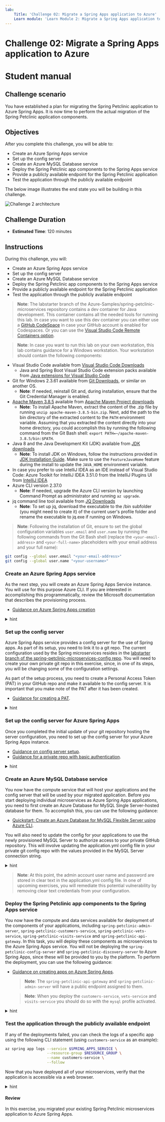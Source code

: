 ```yaml
---
lab:
    Title: 'Challenge 02: Migrate a Spring Apps application to Azure'
    Learn module: 'Learn Module 2: Migrate a Spring Apps application to Azure'
---
```


# Challenge 02: Migrate a Spring Apps application to Azure

# Student manual

## Challenge scenario

You have established a plan for migrating the Spring Petclinic application to Azure Spring Apps. It is now time to perform the actual migration of the Spring Petclinic application components.

## Objectives

After you complete this challenge, you will be able to:

- Create an Azure Spring Apps service
- Set up the config server
- Create an Azure MySQL Database service
- Deploy the Spring Petclinic app components to the Spring Apps service
- Provide a publicly available endpoint for the Spring Petclinic application
- Test the application through the publicly available endpoint

The below image illustrates the end state you will be building in this challenge.

![Challenge 2 architecture](./images/asa-openlab-2.png)

## Challenge Duration

- **Estimated Time**: 120 minutes

## Instructions

During this challenge, you will:

- Create an Azure Spring Apps service
- Set up the config server
- Create an Azure MySQL Database service
- Deploy the Spring Petclinic app components to the Spring Apps service
- Provide a publicly available endpoint for the Spring Petclinic application
- Test the application through the publicly available endpoint

> **Note**: The labstarter branch of the Azure-Samples/spring-petclinic-microservices repository contains a dev container for Java development. This container contains all the needed tools for running this lab. In case you want to use this dev container you can either use a [GitHub CodeSpace](https://github.com/features/codespaces) in case your GitHub account is enabled for Codespaces. Or you can use the [Visual Studio Code Remote Containers option](https://code.visualstudio.com/docs/remote/containers).

> **Note**: In case you want to run this lab on your own workstation, this lab contains guidance for a Windows workstation. Your workstation should contain the following components:

- Visual Studio Code available from [Visual Studio Code Downloads](https://code.visualstudio.com/download)
  - Java and Spring Boot Visual Studio Code extension packs available from [Java extensions for Visual Studio Code](https://code.visualstudio.com/docs/java/extensions)
- Git for Windows 2.3.61 available from [Git Downloads](https://git-scm.com/downloads), or similar on another OS.
  - **Note**: If needed, reinstall Git and, during installation, ensure that the Git Credential Manager is enabled.
- [Apache Maven 3.8.5](apache-maven-3.8.5-bin.zip) available from [Apache Maven Project downloads](https://maven.apache.org/download.cgi)
  - **Note**: To install Apache Maven, extract the content of the .zip file by running `unzip apache-maven-3.8.5-bin.zip`. Next, add the path to the bin directory of the extracted content to the `PATH` environment variable. Assuming that you extracted the content directly into your home directory, you could accomplish this by running the following command from the Git Bash shell: `export PATH=~/apache-maven-3.8.5/bin:$PATH`.
- Java 8 and the Java Development Kit (JDK) available from [JDK downloads](https://aka.ms/download-jdk/microsoft-jdk-17.0.5-windows-x64.msi)
  - **Note**: To install JDK on Windows, follow the instructions provided in [JDK Installation Guide](https://learn.microsoft.com/en-us/java/openjdk/install#install-on-windows). Make sure to use the `FeatureJavaHome` feature during the install to update the `JAVA_HOME` environment variable.
- In case you prefer to use IntelliJ IDEA as an IDE instead of Visual Studio Code: Azure Toolkit for IntelliJ IDEA 3.51.0 from the IntelliJ Plugins UI from [IntelliJ IDEA](https://www.jetbrains.com/idea/download/#section=windows)
- Azure CLI version 2.37.0
  - **Note**: If needed, upgrade the Azure CLI version by launching Command Prompt as administrator and running `az upgrade`.
- jq command line tool available from [JQ Downloads](https://stedolan.github.io/jq/)
  - **Note**: To set up jq, download the executable to the /bin subfolder (you might need to create it) of the current user's profile folder and rename the executable to jq.exe if running on Windows.

> **Note**: Following the installation of Git, ensure to set the global configuration variables `user.email` and `user.name` by running the following commands from the Git Bash shell (replace the `<your-email-address>` and `<your-full-name>` placeholders with your email address and your full name):

```bash
git config --global user.email "<your-email-address>"
git config --global user.name "<your-username>"
```

### Create an Azure Spring Apps service

As the next step, you will create an Azure Spring Apps Service instance. You will use for this purpose Azure CLI. If you are interested in accomplishing this programmatically, review the Microsoft documentation that describes the provisioning process.

- [Guidance on Azure Spring Apps creation](https://docs.microsoft.com/azure/spring-cloud/quickstart-provision-service-instance?tabs=Azure-CLI&pivots=programming-language-java)

<details>
<summary>hint</summary>
<br/>

1. On your lab computer, open the Git Bash window and, from the Git Bash prompt, run the following command to sign in to your Azure subscription:

   ```bash
   az login
   ```

1. Executing the command will automatically open a web browser window prompting you to authenticate. Once prompted, sign in using the user account that has the Owner role in the target Azure subscription that you will use in this lab and close the web browser window.

1. Make sure that you are logged in to the right subscription for the consecutive commands.

   ```bash
   az account list -o table
   ```

1. If in the above statement you don't see the right account being indicated as your default one, change your environment to the right subscription with the following command, replacing the `<subscription-id>`.

   ```bash
   az account set --subscription <subscription-id>
   ```

1. Run the following commands to create a resource group that will contain all of your resources (replace the `<azure-region>` placeholder with the name of any Azure region in which you can create a Standard SKU instance of the Azure Spring Apps service and an Azure Database for MySQL Single Server instance, see [this page](https://azure.microsoft.com/global-infrastructure/services/?products=mysql,spring-apps&regions=all) for regional availability details of those services):

   ```bash
   UNIQUEID=$(openssl rand -hex 3)
   APPNAME=petclinic
   RESOURCE_GROUP=rg-$APPNAME-$UNIQUEID
   LOCATION=<azure-region>
   az group create -g $RESOURCE_GROUP -l $LOCATION
   ```
1. Run the following command to add the spring extension.

   ```bash
   az extension add --name spring
   ``` 
    
1. Run the following commands to create an instance of the standard SKU of the Azure Spring Apps service. Note that the name of the service needs to be globally unique, so adjust it accordingly in case the randomly generated name is already in use. Keep in mind that the name can contain only lowercase letters, numbers and hyphens.

   ```bash
   SPRING_APPS_SERVICE=sa-$APPNAME-$UNIQUEID
   az spring create --name $SPRING_APPS_SERVICE \
                    --resource-group $RESOURCE_GROUP \
                    --location $LOCATION \
                    --sku Standard
   ```

   > **Note**: This will also create for you an Application Insights resource. This Application Insights resource is created still in `classic` mode and not in the newer `workspace` mode. If the region you are deploying to doesn't support this `classic` mode anymore, the CLI will show a warning to say it skipped App Insights creation and you should assign it manually. Don't worry in case you see this message though, it will not influence the rest of the lab for you. We will cover monitoring in depth in a next module.

   > **Note**: Wait for the provisioning to complete. This might take about 5 minutes.

1. Run the following command to set your default resource group name and Spring Apps service name. By setting these defaults, you don't need to repeat these names in the subsequent commands.

   ```bash
   az config set defaults.group=$RESOURCE_GROUP defaults.spring=$SPRING_APPS_SERVICE
   ```

1. Open a web browser window and navigate to the Azure portal. If prompted, sign in using the user account that has the Owner role in the target Azure subscription that you will use in this lab.

1. In the Azure portal, use the **Search resources, services, and docs** text box to search for and navigate to the resource group you just created.

1. On the resource group overview pane, verify that the resource group contains an Azure Spring Apps instance.

   > **Note**: In case you don't see the Azure Spring Apps service in the overview list of the resource group, select the **Refresh** toolbar button to refresh the view of the resource groups.

   > **Note**: You will notice an Application Insights resource also was created in your resource group. You will use this in one of the next labs.

1. Select the Azure Spring Apps instance and, in the vertical navigation menu, in the **Settings** section, select **Apps**. Note that the instance does not include any spring apps at this point. You will perform the app deployment later in this exercise.

</details>

### Set up the config server


Azure Spring Apps service provides a config server for the use of Spring apps. As part of its setup, you need to link it to a git repo. The current configuration used by the Spring microservices resides in the [labstarter branch of the spring-petclinic-microservices-config repo](https://github.com/Azure-Samples/spring-petclinic-microservices-config/tree/labstarter). You will need to create your own private git repo in this exercise, since, in one of its steps, you will be changing some of the configuration settings.

As part of the setup process, you need to create a Personal Access Token (PAT) in your GitHub repo and make it available to the config server. It is important that you make note of the PAT after it has been created.

- [Guidance for creating a PAT](https://docs.github.com/en/authentication/keeping-your-account-and-data-secure/creating-a-personal-access-token).

<details>
<summary>hint</summary>
<br/>

1. On your lab computer, in your web browser, navigate to your GitHub account, navigate to the **Repositories** page and create a new private repository named **spring-petclinic-microservices-config**.

   > **Note**: Make sure to configure the repository as private.

1. To create a PAT, select the avatar icon in the upper right corner, and then select **Settings**.

1. At the bottom of the vertical navigation menu, select **Developer settings**, select **Personal access tokens**, and then select **Generate new token**.

1. On the **New personal access token** page, in the **Note** text box, enter a descriptive name, such as **spring-petclinic-config-server-token**.

   > **Note**: There is a new **Beta** experience available on GitHub for more fine-grained access tokens. This experience will create a token with a more limited scope than full repository scope (which basically gives access to all your repositories). The lab will work as well with a more fine-grained token, in that case, in the **Fine-grained tokens (Beta)** token creation page, choose for **Only select repositories** and select your config repository. For the **Repository permissions** select for the **Contents** the **Read-only** access level. You can use this fine-grained token when you configure your config-server on Azure Spring Apps. We recommend you create a second token in case you also need a personal access token for interacting with the repositories from the Git Bash prompt.

1. In the **Select scopes** section, select **repo** and then select **Generate token**.

1. Record the generated token. You will need it in this and subsequent labs.

1. From the Git Bash prompt, change the current directory to the **projects** folder. Next, clone the newly created GitHub repository by typing `git clone `, pasting the clone URL you copied into Clipboard in the previous step, and entering the PAT string followed by the `@` symbol in front of `github.com`.

   ```bash
   cd ~/projects
   # Clone config repo
   git clone https://<token>@github.com/<your-github-username>/spring-petclinic-microservices-config.git
    
   # Clone source code repo
   git clone https://<token>@github.com/<your-github-username>/spring-petclinic-microservices.git

   ```

    > **Note**: Make sure to replace the `<token>` and `<your-github-username>` placeholders in the URL listed above with the value of the GitHub PAT and your GitHub user name when running the `git clone` command.

1. From the Git Bash prompt, change the current directory to the newly created **spring-petclinic-microservices-config** folder and run the following commands to copy all the config server configuration yaml files from the [labstarter branch of the spring-petclinic-microservices-config repo](https://github.com/Azure-Samples/spring-petclinic-microservices-config/tree/labstarter) to the local folder on your lab computer.

   ```bash
   cd spring-petclinic-microservices-config
   curl -o admin-server.yml https://raw.githubusercontent.com/Azure-Samples/spring-petclinic-microservices-config/labstarter/admin-server.yml
   curl -o api-gateway.yml https://raw.githubusercontent.com/Azure-Samples/spring-petclinic-microservices-config/labstarter/api-gateway.yml
   curl -o application.yml https://raw.githubusercontent.com/Azure-Samples/spring-petclinic-microservices-config/labstarter/application.yml
   curl -o customers-service.yml https://raw.githubusercontent.com/Azure-Samples/spring-petclinic-microservices-config/labstarter/customers-service.yml
   curl -o discovery-server.yml https://raw.githubusercontent.com/Azure-Samples/spring-petclinic-microservices-config/labstarter/discovery-server.yml
   curl -o tracing-server.yml https://raw.githubusercontent.com/Azure-Samples/spring-petclinic-microservices-config/labstarter/tracing-server.yml
   curl -o vets-service.yml https://raw.githubusercontent.com/Azure-Samples/spring-petclinic-microservices-config/labstarter/vets-service.yml
   curl -o visits-service.yml https://raw.githubusercontent.com/Azure-Samples/spring-petclinic-microservices-config/labstarter/visits-service.yml
   ```

1. From the Git Bash prompt, run the following commands to commit and push your changes to your private GitHub repository.

   ```bash
   git add .
   git commit -m 'added base config'
   git push
   ```

1. In your web browser, refresh the page of the newly created **spring-petclinic-microservices-config** repository and double check that all the configuration files are there.

</details>

### Set up the config server for Azure Spring Apps
    
Once you completed the initial update of your git repository hosting the server configuration, you need to set up the config server for your Azure Spring Apps instance. 

- [Guidance on config server setup](https://docs.microsoft.com/azure/spring-cloud/quickstart-setup-config-server?tabs=Azure-CLI&pivots=programming-language-java).
- [Guidance for a private repo with basic authentication](https://docs.microsoft.com/azure/spring-cloud/how-to-config-server#private-repository-with-basic-authentication).

<details>
<summary>hint</summary>
<br/>

1. Switch to the Git Bash prompt and run the following commands to set the environment variables hosting your GitHub repository and GitHub credentials (replace the `<git-repository>`, `<git-username>`, and `<git-PAT>` placeholders with the URL of your GitHub repository, the name of your GitHub user account, and the newly generated PAT value, respectively).

   > **Note**: The URL of the GitHub repository should be in the format `https://github.com/<your-github-username>/spring-petclinic-microservices-config.git`, where the `<your-github-username>` placeholder represents your GitHub user name.

   ```bash
   GIT_REPO=<git-repository>
   GIT_USERNAME=<git-username>
   GIT_PASSWORD=<git-PAT>
   ```

1. To set up the config server such that it points to your GitHub repository, from the Git Bash prompt, run the following command.

   ```bash
   az spring config-server git set \
                           --name $SPRING_APPS_SERVICE \
                           --resource-group $RESOURCE_GROUP \
                           --uri $GIT_REPO \
                           --label main \
                           --password $GIT_PASSWORD \
                           --username $GIT_USERNAME 
   ```

   > **Note**: In case you are using a branch other than `main` in your config repo, you can change the branch name with the `label` parameter.

   > **Note**: Wait for the operation to complete. This might take about 2 minutes.

</details>

### Create an Azure MySQL Database service

You now have the compute service that will host your applications and the config server that will be used by your migrated application. Before you start deploying individual microservices as Azure Spring Apps applications, you need to first create an Azure Database for MySQL Single Server-hosted database for them. To accomplish this, you can use the following guidance:

- [Quickstart: Create an Azure Database for MySQL Flexible Server using Azure CLI](https://learn.microsoft.com/azure/mysql/flexible-server/quickstart-create-server-cli).

You will also need to update the config for your applications to use the newly provisioned MySQL Server to authorize access to your private GitHub repository. This will involve updating the application.yml config file in your private git config repo with the values provided in the MySQL Server connection string.

<details>
<summary>hint</summary>
<br/>

1. Run the following commands to create an instance of MySQL Flexible server. Note that the name of the server must be globally unique, so adjust it accordingly in case the randomly generated name is already in use. Keep in mind that the name can contain only lowercase letters, numbers and hyphens. In addition, replace the `<myadmin-password>` placeholder with a complex password and record its value.

   ```bash
   MYSQL_SERVER_NAME=mysql-$APPNAME-$UNIQUEID
   MYSQL_ADMIN_USERNAME=myadmin
   MYSQL_ADMIN_PASSWORD=<myadmin-password>
   DATABASE_NAME=petclinic
   
    az mysql flexible-server create \
        --admin-user myadmin \
        --admin-password ${MYSQL_ADMIN_PASSWORD} \
        --name ${MYSQL_SERVER_NAME} \
        --resource-group ${RESOURCE_GROUP} 
   ```

   > **Note**: During the creation you will be asked whether access for your IP address should be added and whether access for all IP's should be added. Answer `n` for no on both questions.

   > **Note**: Wait for the provisioning to complete. This might take about 3 minutes.

2. Once the Azure Database for MySQL Single Server instance gets created, it will output details about its settings. In the output, you will find the server connection string. Record its value since you will need it later in this exercise.

3. Run the following commands to create a database in the Azure Database for MySQL Single Server instance.

   ```bash
    az mysql flexible-server db create \
        --server-name $MYSQL_SERVER_NAME \
        --resource-group $RESOURCE_GROUP \
        -d $DATABASE_NAME
   ```

4. You will also need to allow connections to the server from Azure Spring Apps. For now, to accomplish this, you will create a server firewall rule to allow inbound traffic from all Azure Services. This way your apps running in Azure Spring Apps will be able to reach the MySQL database providing them with persistent storage. In one of the upcoming exercises, you will restrict this connectivity to limit it exclusively to the apps hosted by your Azure Spring Apps instance.

   ```bash
    az mysql flexible-server firewall-rule create \
        --rule-name allAzureIPs \
        --name ${MYSQL_SERVER_NAME} \
        --resource-group ${RESOURCE_GROUP} \
        --start-ip-address 0.0.0.0 --end-ip-address 0.0.0.0
   ```

5. From the Git Bash window, in the config repository you cloned locally, use your favorite text editor to open the application.yml file. Change the entries in lines 82, 83, and 84 that contain the values of the target datasource endpoint, the corresponding admin user account, and its password. Set these values by using the information in the Azure Database for MySQL Single Server connection string you recorded earlier in this task. Your configuration should look like this:

   > **Note**: The original content of these three lines in the application.yml file have the following format:

   ```yaml
       url: jdbc:mysql://localhost:3306/db?useSSL=false
       username: root
       password: petclinic
   ```

   > **Note**: The updated content of these three lines in the **application.yml** file should have the following format (where the `<mysql-server-name>`, `<myadmin-password>` and `<mysql-database-name>` placeholders represent the name of the Azure Database for MySQL Single Server instance, the password you assigned to the myadmin account during its provisioning, and the name of the database i.e. `petclinic`, respectively):

   ```yaml
       url: jdbc:mysql://<mysql-server-name>.mysql.database.azure.com:3306/<mysql-database-name>?useSSL=true
       username: myadmin
       password: <myadmin-password>
   ```

   > **Note**: Ensure to change the value of the `useSSL` parameter to `true`, since this is enforced by default by Azure Database for MySQL Single Server.

6. Save the changes and push the updates you made to the **application.yml** file to your private GitHub repo by running the following commands from the Git Bash prompt:

   ```bash
   git add .
   git commit -m 'azure mysql info'
   git push
   ```

</details>

   > **Note**: At this point, the admin account user name and password are stored in clear text in the application.yml config file. In one of upcoming exercises, you will remediate this potential vulnerability by removing clear text credentials from your configuration.

### Deploy the Spring Petclinic app components to the Spring Apps service

You now have the compute and data services available for deployment of the components of your applications, including `spring-petclinic-admin-server`, `spring-petclinic-customers-service`, `spring-petclinic-vets-service`, `spring-petclinic-visits-service` and `spring-petclinic-api-gateway`. In this task, you will deploy these components as microservices to the Azure Spring Apps service. You will not be deploying the `spring-petclinic-config-server` and `spring-petclinic-discovery-server` to Azure Spring Apps, since these will be provided to you by the platform. To perform the deployment, you can use the following guidance:

- [Guidance on creating apps on Azure Spring Apps](https://docs.microsoft.com/azure/spring-cloud/quickstart-deploy-apps?tabs=Azure-CLI&pivots=programming-language-java).

   > **Note**: The `spring-petclinic-api-gateway` and `spring-petclinic-admin-server` will have a public endpoint assigned to them.

   > **Note**: When you deploy the `customers-service`, `vets-service` and `visits-service` you should do so with the `mysql` profile activated.

<details>
<summary>hint</summary>
<br/>

1. In the parent **pom.xml** file double check the version number on line 9.

    ```bash
        <parent>        
            <groupId>org.springframework.samples</groupId>
            <artifactId>spring-petclinic-microservices</artifactId>
            <version>2.7.6</version>    
        </parent>
    ```

1. From the Git Bash window, set a `VERSION` environment variable to this version number `2.7.6`.

   ```bash
   VERSION=2.7.6
   ```

1. You will start by building all the microservice of the spring petclinic application. To accomplish this, run `mvn clean package` in the root directory of the application.

   ```bash
   cd ~/projects/spring-petclinic-microservices
   mvn clean package -DskipTests
   ```

1. Verify that the build succeeds by reviewing the output of the `mvn clean package -DskipTests` command, which should have the following format:

   ```bash
   [INFO] ------------------------------------------------------------------------
   [INFO] Reactor Summary for spring-petclinic-microservices 2.7.6:
   [INFO] 
   [INFO] spring-petclinic-microservices ..................... SUCCESS [  0.274 s]
   [INFO] spring-petclinic-admin-server ...................... SUCCESS [  6.462 s]
   [INFO] spring-petclinic-customers-service ................. SUCCESS [  4.486 s]
   [INFO] spring-petclinic-vets-service ...................... SUCCESS [  1.943 s]
   [INFO] spring-petclinic-visits-service .................... SUCCESS [  2.026 s]
   [INFO] spring-petclinic-config-server ..................... SUCCESS [  0.885 s]
   [INFO] spring-petclinic-discovery-server .................. SUCCESS [  0.960 s]
   [INFO] spring-petclinic-api-gateway ....................... SUCCESS [  6.022 s]
   [INFO] ------------------------------------------------------------------------
   [INFO] BUILD SUCCESS
   [INFO] ------------------------------------------------------------------------
   [INFO] Total time:  24.584 s
   [INFO] Finished at: 2022-11-29T13:31:17Z
   [INFO] ------------------------------------------------------------------------
   ```

1. For each application you will now create an app on Azure Spring Apps service. You will start with the `api-gateway`. To deploy it, from the Git Bash prompt, run the following command:

   ```bash
   az spring app create \
            --service $SPRING_APPS_SERVICE \
            --resource-group $RESOURCE_GROUP \
            --name api-gateway \
            --assign-endpoint true
   ```

   > **Note**: Wait for the provisioning to complete. This might take about 5 minutes.

1. Next deploy the jar file to this newly created app by running the following command from the Git Bash prompt:

   ```bash
   az spring app deploy \
            --service $SPRING_APPS_SERVICE \
            --resource-group $RESOURCE_GROUP \
            --name api-gateway \
            --no-wait \
            --artifact-path spring-petclinic-api-gateway/target/spring-petclinic-api-gateway-$VERSION.jar
   ```

1. In the same way create an app for the `admin-server` microservice:

   ```bash
   az spring app create \
            --service $SPRING_APPS_SERVICE \
            --resource-group $RESOURCE_GROUP \
            --name app-admin \
            --assign-endpoint true
   ```

   > **Note**: Wait for the operation to complete. This might take about 5 minutes.

1. Next deploy the jar file to this newly created app:

   ```bash
   az spring app deploy \
            --service $SPRING_APPS_SERVICE \
            --resource-group $RESOURCE_GROUP \
            --name app-admin \
            --no-wait \
            --artifact-path spring-petclinic-admin-server/target/spring-petclinic-admin-server-$VERSION.jar
   ```

1. Next, you will create an app for the `customers-service` microservice, without assigning an endpoint:

   ```bash
   az spring app create \
            --service $SPRING_APPS_SERVICE \
            --resource-group $RESOURCE_GROUP \
            --name customers-service
   ```

   > **Note**: Wait for the operation to complete. This might take about 5 minutes.

1. For the customers service you will set the `mysql` profile:

   ```bash
   az spring app deploy \
            --service $SPRING_APPS_SERVICE \
            --resource-group $RESOURCE_GROUP \
            --name customers-service \
            --no-wait \
            --artifact-path spring-petclinic-customers-service/target/spring-petclinic-customers-service-$VERSION.jar \
            --env SPRING_PROFILES_ACTIVE=mysql
   ```

1. Next, you will create an app for the `visits-service` microservice, also without an endpoint assigned:

   ```bash
   az spring app create \
               --service $SPRING_APPS_SERVICE \
               --resource-group $RESOURCE_GROUP \
               --name visits-service 
   ```

   > **Note**: Wait for the operation to complete. This might take about 5 minutes.

1. For the `visit-service` you will also include the `mysql` profile:

   ```bash
   az spring app deploy \
               --service $SPRING_APPS_SERVICE \
               --resource-group $RESOURCE_GROUP \
               --name visits-service \
               --no-wait \
               --artifact-path spring-petclinic-visits-service/target/spring-petclinic-visits-service-$VERSION.jar \
               --env SPRING_PROFILES_ACTIVE=mysql
   ```

1. To conclude, you will create an app for the `vets-service` microservice, again without an endpoint assigned:

   ```bash
   az spring app create \
               --service $SPRING_APPS_SERVICE \
               --resource-group $RESOURCE_GROUP \
               --name vets-service 
   ```

   > **Note**: Wait for the operation to complete. This might take about 5 minutes.

1. In this case you will also include the `mysql` profile:

  ```bash
   az spring app deploy \
               --service $SPRING_APPS_SERVICE \
               --resource-group $RESOURCE_GROUP \
               --name vets-service \
               --no-wait \
               --artifact-path spring-petclinic-vets-service/target/spring-petclinic-vets-service-$VERSION.jar \
               --env SPRING_PROFILES_ACTIVE=mysql
   ```

</details>

### Test the application through the publicly available endpoint

If any of the deployments failed, you can check the logs of a specific app using the following CLI statement (using `customers-service` as an example):

```bash
az spring app logs --service $SPRING_APPS_SERVICE \
                   --resource-group $RESOURCE_GROUP \
                   --name customers-service \
                   --follow
```

Now that you have deployed all of your microservices, verify that the application is accessible via a web browser.

<details>
<summary>hint</summary>
<br/>

1. To list all deployed apps, from the Git Bash shell, run the following CLI statement, which will also list all publicly accessible endpoints:

   ```bash
   az spring app list --service $SPRING_APPS_SERVICE \
                      --resource-group $RESOURCE_GROUP \
                      --output table
   ```

1. Alternatively, you can switch to the web browser window displaying the Azure portal interface, navigate to your Azure Spring Apps instance and select **Apps** from the vertical navigation menu. In the list of apps, select **api-gateway**, on the **api-gateway \| Overview** page, note the value of the **URL** property.

1. Open another web browser tab and navigate to the URL of the api-gateway endpoint to display the application web interface.

1. You can also navigate to the URL of the admin-server to see insight information of your microservices.

</details>

#### Review

In this exercise, you migrated your existing Spring Petclinic microservices application to Azure Spring Apps.
